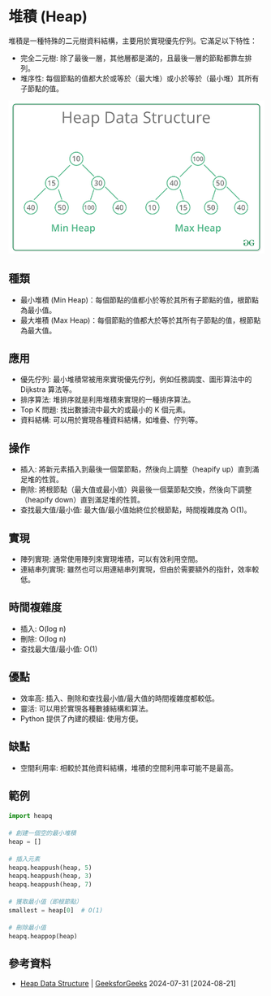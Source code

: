 # 堆積 (Heap)
堆積是一種特殊的二元樹資料結構，主要用於實現優先佇列。它滿足以下特性：
- 完全二元樹: 除了最後一層，其他層都是滿的，且最後一層的節點都靠左排列。
- 堆序性: 每個節點的值都大於或等於（最大堆）或小於等於（最小堆）其所有子節點的值。

![alt text](image.png)

## 種類
- 最小堆積 (Min Heap)：每個節點的值都小於等於其所有子節點的值，根節點為最小值。
- 最大堆積 (Max Heap)：每個節點的值都大於等於其所有子節點的值，根節點為最大值。

## 應用

- 優先佇列: 最小堆積常被用來實現優先佇列，例如任務調度、圖形算法中的 Dijkstra 算法等。
- 排序算法: 堆排序就是利用堆積來實現的一種排序算法。
- Top K 問題: 找出數據流中最大的或最小的 K 個元素。
- 資料結構: 可以用於實現各種資料結構，如堆疊、佇列等。

## 操作
- 插入: 將新元素插入到最後一個葉節點，然後向上調整（heapify up）直到滿足堆的性質。
- 刪除: 將根節點（最大值或最小值）與最後一個葉節點交換，然後向下調整（heapify down）直到滿足堆的性質。
- 查找最大值/最小值: 最大值/最小值始終位於根節點，時間複雜度為 O(1)。

## 實現
- 陣列實現: 通常使用陣列來實現堆積，可以有效利用空間。
- 連結串列實現: 雖然也可以用連結串列實現，但由於需要額外的指針，效率較低。

## 時間複雜度
- 插入: O(log n)
- 刪除: O(log n)
- 查找最大值/最小值: O(1)

## 優點
- 效率高: 插入、刪除和查找最小值/最大值的時間複雜度都較低。
- 靈活: 可以用於實現各種數據結構和算法。
- Python 提供了內建的模組: 使用方便。

## 缺點
- 空間利用率: 相較於其他資料結構，堆積的空間利用率可能不是最高。

## 範例
```py
import heapq

# 創建一個空的最小堆積
heap = []

# 插入元素
heapq.heappush(heap, 5)
heapq.heappush(heap, 3)
heapq.heappush(heap, 7)

# 獲取最小值（即根節點）
smallest = heap[0]  # O(1)

# 刪除最小值
heapq.heappop(heap)
```

## 參考資料
- [Heap Data Structure](https://www.geeksforgeeks.org/heap-data-structure/) | [GeeksforGeeks](https://www.geeksforgeeks.org/) 2024-07-31 [2024-08-21]
